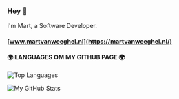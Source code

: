 ### Hey 👋 
I'm Mart, a Software Developer.

#### [www.martvanweeghel.nl](https://martvanweeghel.nl/)

#### 🌍 LANGUAGES OM MY GITHUB PAGE 🌍
![Top Languages](https://github-readme-stats.vercel.app/api/top-langs/?username=MartvW&theme=dark)

![My GitHub Stats](https://github-readme-stats.vercel.app/api?username=MartvW&theme=dark&show_icons=true)


